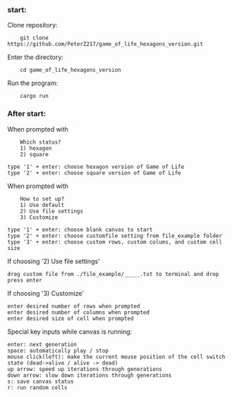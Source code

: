 ### start: 
Clone repository:

        git clone https://github.com/PeterZ217/game_of_life_hexagons_version.git

Enter the directory:

        cd game_of_life_hexagons_version

Run the program:

        cargo run  
        

### After start:  
When prompted with 

        Which status?
        1) hexagon
        2) square

    type '1' + enter: choose hexagon version of Game of Life
    type '2' + enter: choose square version of Game of Life

When prompted with

        How to set up?
        1) Use default 
        2) Use file settings 
        3) Customize

    type '1' + enter: choose blank canvas to start
    type '2' + enter: choose customfile setting from file_example folder
    type '3' + enter: choose custom rows, custom colums, and custom cell size

If choosing '2) Use file settings'

    drag custom file from ./file_example/_____.txt to terminal and drop
    press enter

If choosing '3) Customize'

    enter desired number of rows when prompted
    enter desired number of columns when prompted
    enter desired size of cell when prompted

Special key inputs while canvas is running:

    enter: next generation  
    space: automatically play / stop   
    mouse click(left): make the current mouse position of the cell switch state (dead->alive / alive -> dead)
    up arrow: speed up iterations through generations
    down arrow: slow down iterations through generations
    s: save canvas status
    r: run random cells

